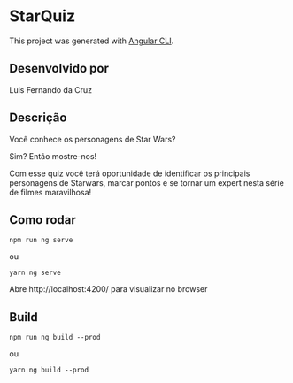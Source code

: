 # StarQuiz

This project was generated with [Angular CLI](https://github.com/angular/angular-cli).

## Desenvolvido por

Luis Fernando da Cruz

## Descrição

Você conhece os personagens de Star Wars?

Sim? Então mostre-nos!

Com esse quiz você terá oportunidade de identificar os principais personagens de Starwars, marcar pontos e se tornar um expert nesta série de filmes maravilhosa!


## Como rodar

```
npm run ng serve
```

ou

```
yarn ng serve
```

Abre http://localhost:4200/ para visualizar no browser


## Build

```
npm run ng build --prod
```

ou

```
yarn ng build --prod
```

